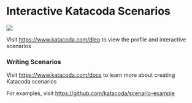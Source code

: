 # Interactive Katacoda Scenarios

[![](http://shields.katacoda.com/katacoda/dleo/count.svg)](https://www.katacoda.com/dleo "Get your profile on Katacoda.com")

Visit https://www.katacoda.com/dleo to view the profile and interactive scenarios

### Writing Scenarios
Visit https://www.katacoda.com/docs to learn more about creating Katacoda scenarios

For examples, visit https://github.com/katacoda/scenario-example
